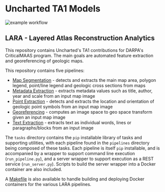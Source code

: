 # Uncharted TA1 Models

![example workflow](https://github.com/uncharted-lara/lara-models/actions/workflows/build_test.yml/badge.svg)

## LARA - Layered Atlas Reconstruction Analytics
This repository contains Uncharted's TA1 contributions for DARPA's CriticalMAAS program. The main goals are automated feature extraction and georeferencing of geologic maps.

This repository contains five pipelines:

* [Map Segmentation](pipelines/segmentation/README.md) - detects and extracts the main map area, polygon legend, point/line legend and geologic cross sections from maps
* [Metadata Extraction](pipelines/metadata_extraction/README.md) - extracts metadata values such as title, author, year and scale from an input map image
* [Point Extraction](pipelines/point_extraction/README.md) - detects and extracts the location and orientation of geologic point symbols from an input map image
* [Georeferencing](pipelines/geo_referencing/README.md) - computes an image space to geo space transform given an input map image
* [Text Extraction](pipelines/text_extraction/README.md) - extracts text as individual words, lines or paragraphs/blocks from an input image

The `tasks` directory contains the `pip` installable library of tasks and supporting utilities, with each pipeline found in the `pipelines` directory being composed of these tasks.  Each pipeline is itself `pip` installable, and is accompanied by a wrapper to support command line execution (`run_pipeline.py`), and a server wrapper to support execution as a REST service (`run_server.py`).  Scripts to build the server wrapper into a Docker container are also included.

A [Makefile](./Makefile) is also available to handle building and deploying Docker containers for the various LARA pipelines.
